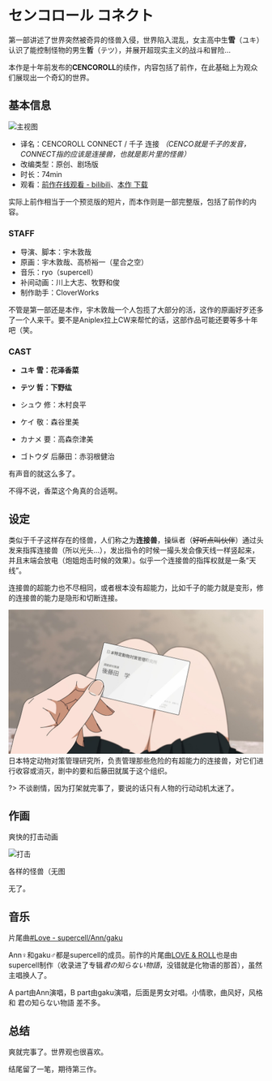 # センコロール コネクト

第一部讲述了世界突然被奇异的怪兽入侵，世界陷入混乱，女主高中生**雪**（ユキ）认识了能控制怪物的男生**哲**（テツ），并展开超现实主义的战斗和冒险…

本作是十年前发布的**CENCOROLL**的续作，内容包括了前作，在此基础上为观众们展现出一个奇幻的世界。

## 基本信息
![主视图](https://lain.bgm.tv/pic/cover/l/4b/92/29413_m3vv4.jpg ':size=700xauto')
- 译名：CENCOROLL CONNECT / 千子 连接
*（CENCO就是千子的发音，CONNECT指的应该是连接兽，也就是影片里的怪兽）*
- 改编类型：原创、剧场版
- 时长：74min
- 观看：[前作在线观看 - bilibili](https://www.bilibili.com/bangumi/media/md2907/)、[本作 下载](http://49.234.223.102:5555/video/[Nekomoe%20kissaten]%20CENCOROLL%20CONNECT%20[BDRip].zip)

实际上前作相当于一个预览版的短片，而本作则是一部完整版，包括了前作的内容。

### STAFF
- 导演、脚本：宇木敦哉
- 原画：宇木敦哉、高桥裕一（星合之空）
- 音乐：ryo（supercell）
- 补间动画：川上大志、牧野和俊
- 制作助手：CloverWorks

不管是第一部还是本作，宇木敦哉一个人包揽了大部分的活，这作的原画好歹还多了一个人来干。要不是Aniplex拉上CW来帮忙的话，这部作品可能还要等多十年吧（笑。

### CAST
- **ユキ 雪：花泽香菜**
- **テツ 哲：下野纮**

- シュウ 修：木村良平
- ケイ 敬：森谷里美
- カナメ 要：高森奈津美
- ゴトウダ 后藤田：赤羽根健治
  
有声音的就这么多了。

不得不说，香菜这个角真的合适啊。

## 设定

类似于千子这样存在的怪兽，人们称之为**连接兽**，操纵者（~~好听点叫伙伴~~）通过头发来指挥连接兽（所以光头...），发出指令的时候一撮头发会像天线一样竖起来，并且末端会放电（炮姐炮击时候的效果）。似乎一个连接兽的指挥权就是一条“天线”。

连接兽的超能力也不尽相同，或者根本没有超能力，比如千子的能力就是变形，修的连接兽的能力是隐形和切断连接。

![名片](image/cencoroll1.jpg ':size=350xauto')
日本特定动物对策管理研究所，负责管理那些危险的有超能力的连接兽，对它们进行收容或消灭，剧中的要和后藤田就属于这个组织。

?> 不谈剧情，因为打架就完事了，要说的话只有人物的行动动机太迷了。

## 作画

爽快的打击动画

![打击](https://image-1259127559.cos.ap-nanjing.myqcloud.com/cencoroll3.gif)

各样的怪兽（无图

无了。

## 音乐

片尾曲[#Love - supercell/Ann/gaku](https://music.163.com/#/song?id=1381054296)

Ann♀和gaku♂都是supercell的成员。前作的片尾曲[LOVE & ROLL](https://music.163.com/#/song?id=825652)也是由supercell制作（收录进了专辑*君の知らない物語*，没错就是化物语的那首），虽然主唱换人了。

A part由Ann演唱，B part由gaku演唱，后面是男女对唱。小情歌，曲风好，风格和 君の知らない物語 差不多。

## 总结

爽就完事了。世界观也很喜欢。

结尾留了一笔，期待第三作。